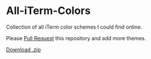 All-iTerm-Colors
================

Collection of all iTerm color schemes I could find online.

Please [Pull Request](https://github.com/JamieMason/All-iTerm-Colors/pull/new/master) this repository and add more themes.

[Download .zip](https://github.com/JamieMason/All-iTerm-Colors/zipball/master)
